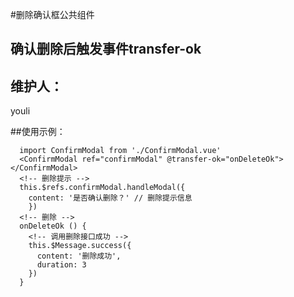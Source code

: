 #删除确认框公共组件

## 确认删除后触发事件transfer-ok

## 维护人：
youli

##使用示例：
```
  import ConfirmModal from './ConfirmModal.vue'
  <ConfirmModal ref="confirmModal" @transfer-ok="onDeleteOk"></ConfirmModal>
  <!-- 删除提示 -->
  this.$refs.confirmModal.handleModal({
    content: '是否确认删除？' // 删除提示信息
    })
  <!-- 删除 -->
  onDeleteOk () {
    <!-- 调用删除接口成功 -->
    this.$Message.success({
      content: '删除成功',
      duration: 3
    })
  }

```
